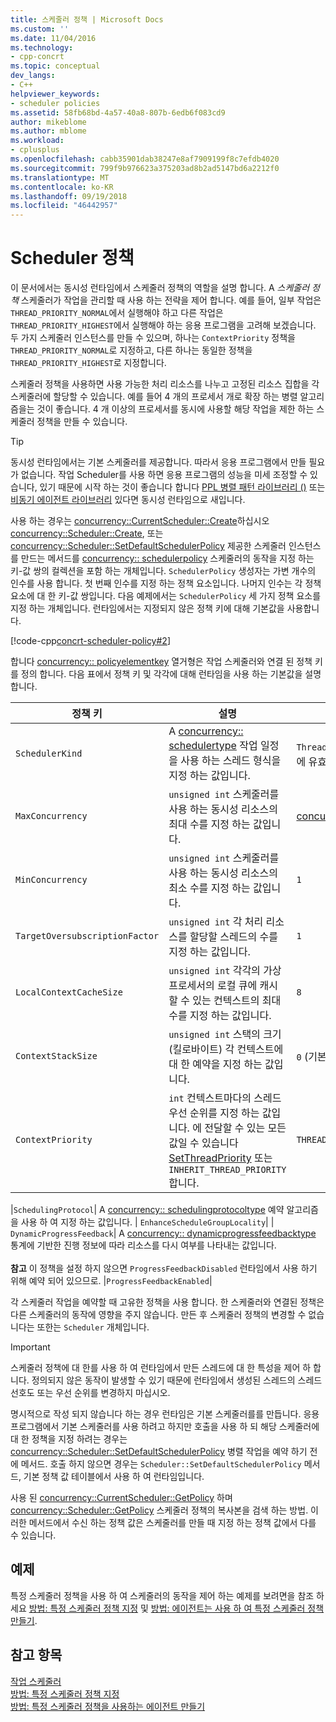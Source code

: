 ```yaml
---
title: 스케줄러 정책 | Microsoft Docs
ms.custom: ''
ms.date: 11/04/2016
ms.technology:
- cpp-concrt
ms.topic: conceptual
dev_langs:
- C++
helpviewer_keywords:
- scheduler policies
ms.assetid: 58fb68bd-4a57-40a8-807b-6edb6f083cd9
author: mikeblome
ms.author: mblome
ms.workload:
- cplusplus
ms.openlocfilehash: cabb35901dab38247e8af7909199f8c7efdb4020
ms.sourcegitcommit: 799f9b976623a375203ad8b2ad5147bd6a2212f0
ms.translationtype: MT
ms.contentlocale: ko-KR
ms.lasthandoff: 09/19/2018
ms.locfileid: "46442957"
---
```

# <a name="scheduler-policies"></a>Scheduler 정책

이 문서에서는 동시성 런타임에서 스케줄러 정책의 역할을 설명 합니다. A *스케줄러 정책* 스케줄러가 작업을 관리할 때 사용 하는 전략을 제어 합니다. 예를 들어, 일부 작업은 `THREAD_PRIORITY_NORMAL`에서 실행해야 하고 다른 작업은 `THREAD_PRIORITY_HIGHEST`에서 실행해야 하는 응용 프로그램을 고려해 보겠습니다.  두 가지 스케줄러 인스턴스를 만들 수 있으며, 하나는 `ContextPriority` 정책을 `THREAD_PRIORITY_NORMAL`로 지정하고, 다른 하나는 동일한 정책을 `THREAD_PRIORITY_HIGHEST`로 지정합니다.

스케줄러 정책을 사용하면 사용 가능한 처리 리소스를 나누고 고정된 리소스 집합을 각 스케줄러에 할당할 수 있습니다. 예를 들어 4 개의 프로세서 개로 확장 하는 병렬 알고리즘을는 것이 좋습니다. 4 개 이상의 프로세서를 동시에 사용할 해당 작업을 제한 하는 스케줄러 정책을 만들 수 있습니다.

> [!TIP]
>  동시성 런타임에서는 기본 스케줄러를 제공합니다. 따라서 응용 프로그램에서 만들 필요가 없습니다. 작업 Scheduler를 사용 하면 응용 프로그램의 성능을 미세 조정할 수 있습니다, 있기 때문에 시작 하는 것이 좋습니다 합니다 [PPL 병렬 패턴 라이브러리 ()](../../parallel/concrt/parallel-patterns-library-ppl.md) 또는 [비동기 에이전트 라이브러리](../../parallel/concrt/asynchronous-agents-library.md) 있다면 동시성 런타임으로 새입니다.

사용 하는 경우는 [concurrency::CurrentScheduler::Create](reference/currentscheduler-class.md#create)하십시오 [concurrency::Scheduler::Create](reference/scheduler-class.md#create), 또는 [concurrency::Scheduler::SetDefaultSchedulerPolicy](reference/scheduler-class.md#setdefaultschedulerpolicy) 제공한 스케줄러 인스턴스를 만드는 메서드를 [concurrency:: schedulerpolicy](../../parallel/concrt/reference/schedulerpolicy-class.md) 스케줄러의 동작을 지정 하는 키-값 쌍의 컬렉션을 포함 하는 개체입니다. `SchedulerPolicy` 생성자는 가변 개수의 인수를 사용 합니다. 첫 번째 인수를 지정 하는 정책 요소입니다. 나머지 인수는 각 정책 요소에 대 한 키-값 쌍입니다. 다음 예제에서는 `SchedulerPolicy` 세 가지 정책 요소를 지정 하는 개체입니다. 런타임에서는 지정되지 않은 정책 키에 대해 기본값을 사용합니다.

[!code-cpp[concrt-scheduler-policy#2](../../parallel/concrt/codesnippet/cpp/scheduler-policies_1.cpp)]

합니다 [concurrency:: policyelementkey](reference/concurrency-namespace-enums.md#policyelementkey) 열거형은 작업 스케줄러와 연결 된 정책 키를 정의 합니다. 다음 표에서 정책 키 및 각각에 대해 런타임을 사용 하는 기본값을 설명 합니다.

|정책 키|설명|기본값|
|----------------|-----------------|-------------------|
|`SchedulerKind`|A [concurrency:: schedulertype](reference/concurrency-namespace-enums.md#schedulertype) 작업 일정을 사용 하는 스레드 형식을 지정 하는 값입니다.|`ThreadScheduler`(일반 스레드 사용) 이 키에 유효한 유일한 값입니다.|
|`MaxConcurrency`|`unsigned int` 스케줄러를 사용 하는 동시성 리소스의 최대 수를 지정 하는 값입니다.|[concurrency::MaxExecutionResources](reference/concurrency-namespace-constants1.md#maxexecutionresources)|
|`MinConcurrency`|`unsigned int` 스케줄러를 사용 하는 동시성 리소스의 최소 수를 지정 하는 값입니다.|`1`|
|`TargetOversubscriptionFactor`|`unsigned int` 각 처리 리소스를 할당할 스레드의 수를 지정 하는 값입니다.|`1`|
|`LocalContextCacheSize`|`unsigned int` 각각의 가상 프로세서의 로컬 큐에 캐시할 수 있는 컨텍스트의 최대 수를 지정 하는 값입니다.|`8`|
|`ContextStackSize`|`unsigned int` 스택의 크기 (킬로바이트) 각 컨텍스트에 대 한 예약을 지정 하는 값입니다.|`0` (기본 스택 크기를 사용)|
|`ContextPriority`|`int` 컨텍스트마다의 스레드 우선 순위를 지정 하는 값입니다. 에 전달할 수 있는 모든 값일 수 있습니다 [SetThreadPriority](/windows/desktop/api/processthreadsapi/nf-processthreadsapi-setthreadpriority) 또는 `INHERIT_THREAD_PRIORITY`합니다.|`THREAD_PRIORITY_NORMAL`|

|`SchedulingProtocol`| A [concurrency:: schedulingprotocoltype](reference/concurrency-namespace-enums.md#schedulingprotocoltype) 예약 알고리즘을 사용 하 여 지정 하는 값입니다. | `EnhanceScheduleGroupLocality`| | `DynamicProgressFeedback`| A [concurrency:: dynamicprogressfeedbacktype](reference/concurrency-namespace-enums.md#dynamicprogressfeedbacktype) 통계에 기반한 진행 정보에 따라 리소스를 다시 여부를 나타내는 값입니다.<br /><br /> **참고** 이 정책을 설정 하지 않으면 `ProgressFeedbackDisabled` 런타임에서 사용 하기 위해 예약 되어 있으므로. |`ProgressFeedbackEnabled`|

각 스케줄러 작업을 예약할 때 고유한 정책을 사용 합니다. 한 스케줄러와 연결된 정책은 다른 스케줄러의 동작에 영향을 주지 않습니다. 만든 후 스케줄러 정책의 변경할 수 없습니다는 또한는 `Scheduler` 개체입니다.

> [!IMPORTANT]
>  스케줄러 정책에 대 한를 사용 하 여 런타임에서 만든 스레드에 대 한 특성을 제어 하 합니다. 정의되지 않은 동작이 발생할 수 있기 때문에 런타임에서 생성된 스레드의 스레드 선호도 또는 우선 순위를 변경하지 마십시오.

명시적으로 작성 되지 않습니다 하는 경우 런타임은 기본 스케줄러를를 만듭니다. 응용 프로그램에서 기본 스케줄러를 사용 하려고 하지만 호출을 사용 하 되 해당 스케줄러에 대 한 정책을 지정 하려는 경우는 [concurrency::Scheduler::SetDefaultSchedulerPolicy](reference/scheduler-class.md#setdefaultschedulerpolicy) 병렬 작업을 예약 하기 전에 메서드. 호출 하지 않으면 경우는 `Scheduler::SetDefaultSchedulerPolicy` 메서드, 기본 정책 값 테이블에서 사용 하 여 런타임입니다.

사용 된 [concurrency::CurrentScheduler::GetPolicy](reference/currentscheduler-class.md#getpolicy) 하며 [concurrency::Scheduler::GetPolicy](reference/scheduler-class.md#getpolicy) 스케줄러 정책의 복사본을 검색 하는 방법. 이러한 메서드에서 수신 하는 정책 값은 스케줄러를 만들 때 지정 하는 정책 값에서 다를 수 있습니다.

## <a name="example"></a>예제

특정 스케줄러 정책을 사용 하 여 스케줄러의 동작을 제어 하는 예제를 보려면을 참조 하세요 [방법: 특정 스케줄러 정책 지정](../../parallel/concrt/how-to-specify-specific-scheduler-policies.md) 및 [방법: 에이전트는 사용 하 여 특정 스케줄러 정책 만들기](../../parallel/concrt/how-to-create-agents-that-use-specific-scheduler-policies.md).

## <a name="see-also"></a>참고 항목

[작업 스케줄러](../../parallel/concrt/task-scheduler-concurrency-runtime.md)<br/>
[방법: 특정 스케줄러 정책 지정](../../parallel/concrt/how-to-specify-specific-scheduler-policies.md)<br/>
[방법: 특정 스케줄러 정책을 사용하는 에이전트 만들기](../../parallel/concrt/how-to-create-agents-that-use-specific-scheduler-policies.md)

